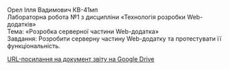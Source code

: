 Орел Ілля Вадимович КВ-41мп<br>
Лабораторна робота №1 з дисципліни «Технологія розробки Web-додатків»<br>
Тема: «Розробка серверної частини Web-додатка»<br>
Завдання: Розробити серверну частину Web-додатку та протестувати її функціональність.<br>

[URL-посилання на документ звіту на Google Drive](https://docs.google.com/document/d/1h93CVX97iC_9ggf_9Hr-d9tBUVlG9SnrcKLF5k4-VG4/edit?usp=sharing)

